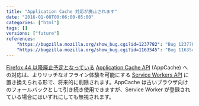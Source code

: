 ```yaml
---
title: "Application Cache 対応が廃止されます"
date: "2016-01-08T00:06:00-05:00"
categories: ["html"]
tags: []
versions: ["future"]
references:
    "https://bugzilla.mozilla.org/show_bug.cgi?id=1237782": "Bug 1237782 - Remove support for appcache"
    "https://bugzilla.mozilla.org/show_bug.cgi?id=1163545": "Bug 1163545 - Bypass AppCache completely when Service Workers supported & registered"
---
```

[Firefox 44 以降廃止予定となっている](https://www.fxsitecompat.com/ja/docs/2015/application-cache-api-has-been-deprecated/) [Application Cache API](https://developer.mozilla.org/ja/docs/Web/HTML/Using_the_application_cache) (AppCache) への対応は、よりリッチなオフライン体験を可能にする [Service Workers API](https://developer.mozilla.org/ja/docs/Web/API/Service_Worker_API) に置き換えられる形で、将来的に削除されます。AppCache は古いブラウザ向けのフォールバックとして引き続き使用できますが、Service Worker が登録されている場合にはいずれにしても無視されます。
